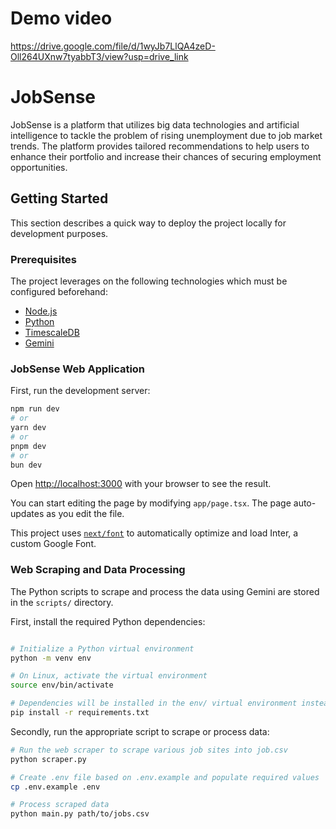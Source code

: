 # Demo video
https://drive.google.com/file/d/1wyJb7LlQA4zeD-Oll264UXnw7tyabbT3/view?usp=drive_link

# JobSense
JobSense is a platform that utilizes big data technologies and artificial intelligence to tackle the problem of rising unemployment due to job market trends.
The platform provides tailored recommendations to help users to enhance their portfolio and increase their chances of securing employment opportunities.

## Getting Started
This section describes a quick way to deploy the project locally for development purposes. 

### Prerequisites
The project leverages on the following technologies which must be configured beforehand:
- [Node.js](https://nodejs.org)
- [Python](https://www.python.org)
- [TimescaleDB](https://docs.timescale.com)
- [Gemini](https://ai.google.dev)

### JobSense Web Application
First, run the development server:

```bash
npm run dev
# or
yarn dev
# or
pnpm dev
# or
bun dev
```

Open [http://localhost:3000](http://localhost:3000) with your browser to see the result.

You can start editing the page by modifying `app/page.tsx`. The page auto-updates as you edit the file.

This project uses [`next/font`](https://nextjs.org/docs/basic-features/font-optimization) to automatically optimize and load Inter, a custom Google Font.

### Web Scraping and Data Processing
The Python scripts to scrape and process the data using Gemini are stored in the `scripts/` directory.

First, install the required Python dependencies:
```bash

# Initialize a Python virtual environment
python -m venv env

# On Linux, activate the virtual environment
source env/bin/activate

# Dependencies will be installed in the env/ virtual environment instead of system-wide, the latter is usually not recommended.
pip install -r requirements.txt
```

Secondly, run the appropriate script to scrape or process data:
```bash
# Run the web scraper to scrape various job sites into job.csv
python scraper.py

# Create .env file based on .env.example and populate required values
cp .env.example .env

# Process scraped data
python main.py path/to/jobs.csv
```
